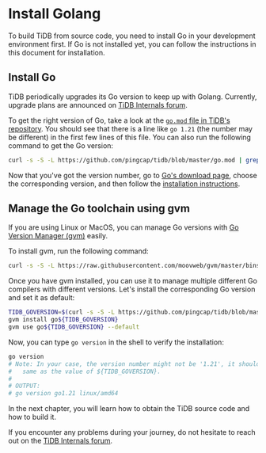 # Install Golang

To build TiDB from source code, you need to install Go in your development environment first. If Go is not installed yet, you can follow the instructions in this document for installation.

## Install Go

TiDB periodically upgrades its Go version to keep up with Golang. Currently, upgrade plans are announced on [TiDB Internals forum](https://internals.tidb.io/tags/c/general/announcement).

To get the right version of Go, take a look at the [`go.mod` file in TiDB's repository](https://github.com/pingcap/tidb/blob/master/go.mod). You should see that there is a line like `go 1.21` (the number may be different) in the first few lines of this file. You can also run the following command to get the Go version:

```bash
curl -s -S -L https://github.com/pingcap/tidb/blob/master/go.mod | grep -Eo "\"go [[:digit:]]+(\.[[:digit:]]+)+\""
```

Now that you've got the version number, go to [Go's download page](https://golang.org/dl/), choose the corresponding version, and then follow the [installation instructions](https://golang.org/doc/install).

## Manage the Go toolchain using gvm

If you are using Linux or MacOS, you can manage Go versions with [Go Version Manager (gvm)](https://github.com/moovweb/gvm) easily.

To install gvm, run the following command:

```bash
curl -s -S -L https://raw.githubusercontent.com/moovweb/gvm/master/binscripts/gvm-installer | sh
```

Once you have gvm installed, you can use it to manage multiple different Go compilers with different versions. Let's install the corresponding Go version and set it as default:

```bash
TIDB_GOVERSION=$(curl -s -S -L https://github.com/pingcap/tidb/blob/master/go.mod | grep -Eo "\"go [[:digit:]]+(\.[[:digit:]]+)+\"" | grep -Eo "[[:digit:]]+\.[[:digit:]]+(\.[[:digit:]]+)?")
gvm install go${TIDB_GOVERSION}
gvm use go${TIDB_GOVERSION} --default
```

Now, you can type `go version` in the shell to verify the installation:

```bash
go version
# Note: In your case, the version number might not be '1.21', it should be the
#   same as the value of ${TIDB_GOVERSION}.
#
# OUTPUT:
# go version go1.21 linux/amd64
```

In the next chapter, you will learn how to obtain the TiDB source code and how to build it.

If you encounter any problems during your journey, do not hesitate to reach out on the [TiDB Internals forum](https://internals.tidb.io/).
